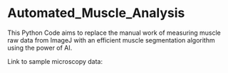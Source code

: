 # Automated_Muscle_Analysis

This Python Code aims to replace the manual work of measuring muscle raw data from ImageJ with an efficient muscle segmentation algorithm using the power of AI.

Link to sample microscopy data:
